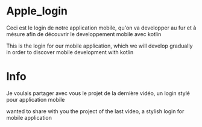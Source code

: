 # Apple_login
Ceci est le login de notre application mobile, qu'on va developper au fur et à mésure afin de découvrir le developpement mobile avec kotlin

This is the login for our mobile application, which we will develop gradually in order to discover mobile development with kotlin

# Info
Je voulais partager avec vous le projet de la dernière vidéo, un login stylé pour application mobile

wanted to share with you the project of the last video, a stylish login for mobile application
